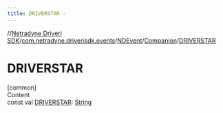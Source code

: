 ```yaml
---
title: DRIVERSTAR -
---
```

//[Netradyne Driveri SDK](../../../index.md)/[com.netradyne.driverisdk.events](../../index.md)/[NDEvent](../index.md)/[Companion](index.md)/[DRIVERSTAR](-d-r-i-v-e-r-s-t-a-r.md)



# DRIVERSTAR  
[common]  
Content  
const val [DRIVERSTAR](-d-r-i-v-e-r-s-t-a-r.md): [String](https://kotlinlang.org/api/latest/jvm/stdlib/kotlin/-string/index.html)  



